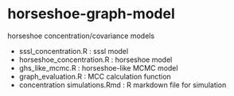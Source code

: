 # horseshoe-graph-model
horseshoe concentration/covariance models

- sssl_concentration.R : sssl model
- horseshoe_concentration.R : horseshoe model
- ghs_like_mcmc.R : horseshoe-like MCMC model
- graph_evaluation.R : MCC calculation function
- concentration simulations.Rmd : R markdown file for simulation